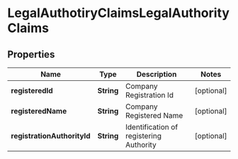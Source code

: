 
# LegalAuthotiryClaimsLegalAuthorityClaims

## Properties
Name | Type | Description | Notes
------------ | ------------- | ------------- | -------------
**registeredId** | **String** | Company Registration Id |  [optional]
**registeredName** | **String** | Company Registered Name |  [optional]
**registrationAuthorityId** | **String** | Identification of registering Authority |  [optional]



